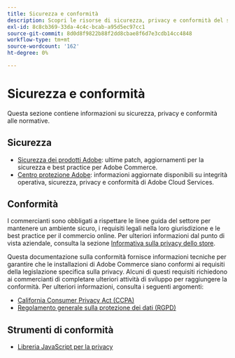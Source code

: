 ```yaml
---
title: Sicurezza e conformità
description: Scopri le risorse di sicurezza, privacy e conformità del settore per il tuo progetto Adobe Commerce o di Magento Open Source.
exl-id: 8c8cb369-33da-4c4c-bcab-a95d5ec97cc1
source-git-commit: 8d0d8f9822b88f2dd8cbae8f6d7e3cdb14cc4848
workflow-type: tm+mt
source-wordcount: '162'
ht-degree: 0%

---
```


# Sicurezza e conformità

Questa sezione contiene informazioni su sicurezza, privacy e conformità alle normative.

## Sicurezza

- [Sicurezza dei prodotti Adobe](https://helpx.adobe.com/security.html): ultime patch, aggiornamenti per la sicurezza e best practice per Adobe Commerce.
- [Centro protezione Adobe](https://www.adobe.com/trust.html): informazioni aggiornate disponibili su integrità operativa, sicurezza, privacy e conformità di Adobe Cloud Services.

## Conformità

I commercianti sono obbligati a rispettare le linee guida del settore per mantenere un ambiente sicuro, i requisiti legali nella loro giurisdizione e le best practice per il commercio online. Per ulteriori informazioni dal punto di vista aziendale, consulta la sezione [Informativa sulla privacy dello store](https://experienceleague.adobe.com/docs/commerce-admin/start/compliance/privacy/privacy-policy.html).

Questa documentazione sulla conformità fornisce informazioni tecniche per garantire che le installazioni di Adobe Commerce siano conformi ai requisiti della legislazione specifica sulla privacy. Alcuni di questi requisiti richiedono ai commercianti di completare ulteriori attività di sviluppo per raggiungere la conformità. Per ulteriori informazioni, consulta i seguenti argomenti:

- [California Consumer Privacy Act (CCPA)](privacy/ccpa.md)
- [Regolamento generale sulla protezione dei dati (RGPD)](privacy/gdpr.md)

## Strumenti di conformità

- [Libreria JavaScript per la privacy](privacy/javascript-library.md)
